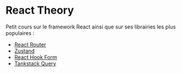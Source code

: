 # React Theory

Petit cours sur le framework React ainsi que sur ses librairies les plus populaires :

- [React Router](https://github.com/cberkane/react-theory/tree/master/packages/react-router)
- [Zustand](https://github.com/cberkane/react-theory/tree/master/packages/zustand)
- [React Hook Form](https://github.com/cberkane/react-theory/tree/master/packages/hook-form)
- [Tankstack Query](https://github.com/cberkane/react-theory/tree/master/packages/tanstack-query)

